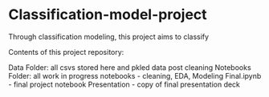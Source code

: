 # Classification-model-project

Through classification modeling, this project aims to classify


Contents of this project repository:

Data Folder: all csvs stored here and pkled data post cleaning
Notebooks Folder: all work in progress notebooks - cleaning, EDA, Modeling
Final.ipynb - final project notebook
Presentation - copy of final presentation deck
